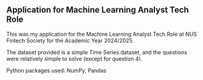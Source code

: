 ## Application for Machine Learning Analyst Tech Role

This was my application for the Machine Learning Analyst Tech Role at NUS Fintech Society for the Academic Year 2024/2025.

The dataset provided is a simple Time Series dataset, and the questions were relatively simple to solve (except for question 4).

Python packages used: NumPy, Pandas

